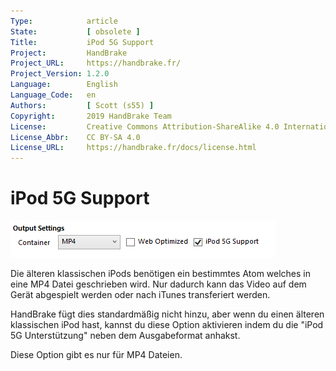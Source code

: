 ```yaml
---
Type:            article
State:           [ obsolete ]
Title:           iPod 5G Support
Project:         HandBrake
Project_URL:     https://handbrake.fr/
Project_Version: 1.2.0
Language:        English
Language_Code:   en
Authors:         [ Scott (s55) ]
Copyright:       2019 HandBrake Team
License:         Creative Commons Attribution-ShareAlike 4.0 International
License_Abbr:    CC BY-SA 4.0
License_URL:     https://handbrake.fr/docs/license.html
---
```


iPod 5G Support
=============================

![iPod 5G Checkbox](../../../en/images/windows/ipod-5g-1.0.0.png "iPod 5G Checkbox")

Die älteren klassischen iPods benötigen ein bestimmtes Atom welches in eine MP4 Datei geschrieben wird. Nur dadurch kann das Video auf dem Gerät abgespielt werden oder nach iTunes transferiert werden.

HandBrake fügt dies standardmäßig nicht hinzu, aber wenn du einen älteren klassischen iPod hast, kannst du diese Option aktivieren indem du die "iPod 5G Unterstützung" neben dem Ausgabeformat anhakst.

Diese Option gibt es nur für MP4 Dateien.
